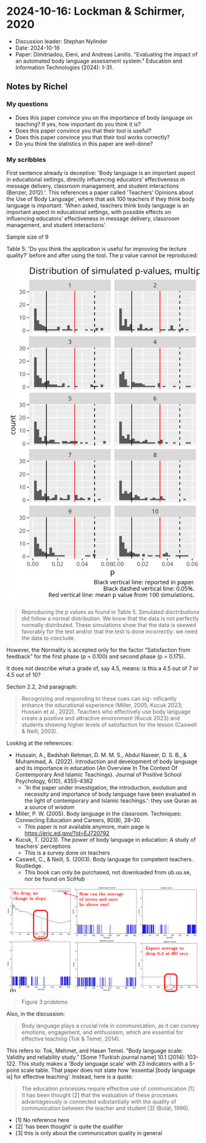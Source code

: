 # 2024-10-16: Lockman & Schirmer, 2020

- Discussion leader: Stephan Nylinder
- Date: 2024-10-16
- Paper: Dimitriadou, Eleni, and Andreas Lanitis. "Evaluating the impact of an
  automated body language assessment system." Education and Information
  Technologies (2024): 1-31.

## Notes by Richel

### My questions

- Does this paper convince you on the importance of body language
  on teaching? If yes, how important do you think it is?
- Does this paper convince you that their tool is useful?
- Does this paper convince you that their tool works correctly?
- Do you think the statistics in this paper are well-done?

### My scribbles

First sentence already is deceptive: 'Body language is an important aspect in
educational settings, directly influencing
educators’ effectiveness in message delivery, classroom management, and student
interactions (Benzer, 2012).'. This references a paper called
'Teachers’ Opinions about the Use of Body Language', where
that ask 100 teachers
if they think body language is important.
'When asked, teachers think body language is an important aspect in
educational settings, with possible effects on influencing
educators’ effectiveness in message delivery, classroom management, and student
interactions'.

Sample size of 9

Table 5: 'Do you think the application
is useful for improving the
lecture quality?' before and after using
the tool.
The p value cannot be reproduced:

![Table 5 simulated](20241016_tabel_5_sim.png)

> Reproducing the p values as found in Table 5.
> Simulated disctributions did follow a normal distribution.
> We know that the data is not perfectly normally distributed.
> These simulations show that the data is skewed favorably for the test
> and/or that the test is done incorrectly: we need the data to conclude.

However, the
Normality is accepted only for the factor “Satisfaction from feedback”
for the first phase
(p = 0.100) and second phase (p = 0.175).

It does not describe what a grade of, say 4.5, means: is this a
4.5 out of 7 or 4.5 out of 10?


Section 2.2, 2nd paragraph:
> Recognizing and responding to these cues can sig-
> nificantly enhance the educational experience (Miller, 2005; Κucuk 2023;
> Hussain
> et al., 2022). Teachers who effectively use body language create
> a positive and attractive environment (Kucuk 2023) and students showing
> higher levels of
> satisfaction for the lesson (Caswell & Neill, 2003).

Looking at the references:

- Hussain, A., Badshah Rehman, D. M. M. S., Abdul Naseer, D. S. B., &
  Muhammad, A. (2022). Introduction
  and development of body language and its importance in education (An Overview
  In The Context Of
  Contemporary And Islamic Teachings). Journal of Positive School Psychology, 
  6(10), 4355–4362
    - 'In the paper under investigation, the introduction, evolution
      and necessity
      and importance of body language have been evaluated in the light of
      contemporary and Islamic teachings.':
      they use Quran as a source of wisdom
- Miller, P. W. (2005). Body language in the classroom. Techniques: 
  Connecting Education and Careers, 80(8), 28–30.
    - This paper is not available anymore,
      main page is <https://eric.ed.gov/?id=EJ720792>
- Kucuk, T. (2023). The power of body language in education:
  A study of teachers’ perceptions
    - This is a survey done on teachers
- Caswell, C., & Neill, S. (2003). Body language for competent teachers. Routledge.
    - This book can only be purchased, not downloaded from ub.uu.se,
      nor be found on SciHub

![Figure 3](20241016_fig_3_annotated.png)

> Figure 3 problems


Also, in the discussion:

> Body language plays a crucial role in communication, as it can convey emotions,
engagement, and enthusiasm, which are essential for effective teaching (Tok &
Temel, 2014).

This refers to: Tok, Mehmet, and Hasan Temel. "Body language scale: Validity
and reliability study." [Some ?Turkish journal name] 10.1 (2014): 103-122.
This study makes a 'Body language scale' with
23 indicators with a 5-point scale table. That paper
does not state how 'essential [body language is] for effective teaching'.
Instead, here is a quote:

> The education processes require effective use of communication [1].
> It has been thought [2] that the evaluation of these processes advantageously is connected
substantially with the quality of communication between the teacher and student [3] (Bolat, 1996).

- [1] No reference here
- [2] 'has been thought' is quite the qualifier
- [3] this is only about the communication quality in general


